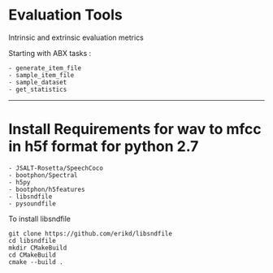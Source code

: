 # Evaluation Tools
Intrinsic and extrinsic evaluation metrics

Starting with ABX tasks : 

	- generate_item_file
	- sample_item_file
	- sample_dataset
	- get_statistics

_______

# Install Requirements for wav to mfcc in h5f format for python 2.7
	- JSALT-Rosetta/SpeechCoco
	- bootphon/Spectral
	- h5py 
	- bootphon/h5features
	- libsndfile
	- pysoundfile

To install libsndfile
```
git clone https://github.com/erikd/libsndfile
cd libsndfile
mkdir CMakeBuild
cd CMakeBuild
cmake --build .

```
